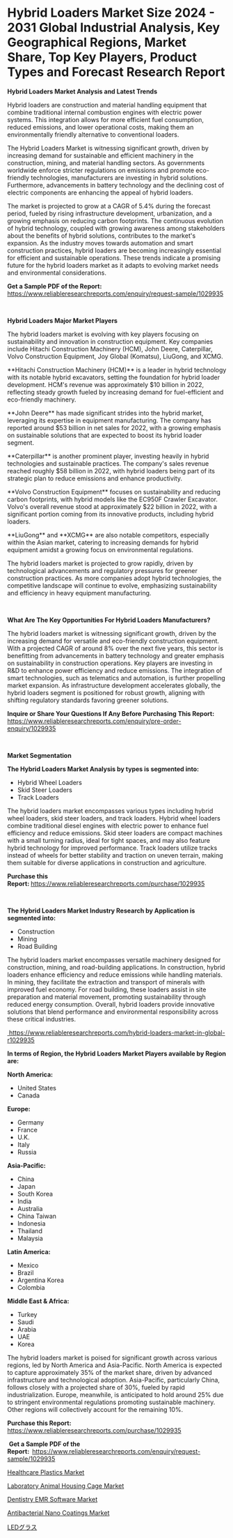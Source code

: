 <p><h1>Hybrid Loaders Market Size 2024 - 2031 Global Industrial Analysis, Key Geographical Regions, Market Share, Top Key Players, Product Types and Forecast Research Report</h1></p><p><strong>Hybrid Loaders Market Analysis and Latest Trends</strong></p>
<p><p>Hybrid loaders are construction and material handling equipment that combine traditional internal combustion engines with electric power systems. This integration allows for more efficient fuel consumption, reduced emissions, and lower operational costs, making them an environmentally friendly alternative to conventional loaders.</p><p>The Hybrid Loaders Market is witnessing significant growth, driven by increasing demand for sustainable and efficient machinery in the construction, mining, and material handling sectors. As governments worldwide enforce stricter regulations on emissions and promote eco-friendly technologies, manufacturers are investing in hybrid solutions. Furthermore, advancements in battery technology and the declining cost of electric components are enhancing the appeal of hybrid loaders.</p><p>The market is projected to grow at a CAGR of 5.4% during the forecast period, fueled by rising infrastructure development, urbanization, and a growing emphasis on reducing carbon footprints. The continuous evolution of hybrid technology, coupled with growing awareness among stakeholders about the benefits of hybrid solutions, contributes to the market's expansion. As the industry moves towards automation and smart construction practices, hybrid loaders are becoming increasingly essential for efficient and sustainable operations. These trends indicate a promising future for the hybrid loaders market as it adapts to evolving market needs and environmental considerations.</p></p>
<p><strong>Get a Sample PDF of the Report:&nbsp;</strong> <a href="https://www.reliableresearchreports.com/enquiry/request-sample/1029935">https://www.reliableresearchreports.com/enquiry/request-sample/1029935</a></p>
<p>&nbsp;</p>
<p><strong>Hybrid Loaders Major Market Players</strong></p>
<p><p>The hybrid loaders market is evolving with key players focusing on sustainability and innovation in construction equipment. Key companies include Hitachi Construction Machinery (HCM), John Deere, Caterpillar, Volvo Construction Equipment, Joy Global (Komatsu), LiuGong, and XCMG.</p><p>**Hitachi Construction Machinery (HCM)** is a leader in hybrid technology with its notable hybrid excavators, setting the foundation for hybrid loader development. HCM's revenue was approximately $10 billion in 2022, reflecting steady growth fueled by increasing demand for fuel-efficient and eco-friendly machinery.</p><p>**John Deere** has made significant strides into the hybrid market, leveraging its expertise in equipment manufacturing. The company has reported around $53 billion in net sales for 2022, with a growing emphasis on sustainable solutions that are expected to boost its hybrid loader segment.</p><p>**Caterpillar** is another prominent player, investing heavily in hybrid technologies and sustainable practices. The company's sales revenue reached roughly $58 billion in 2022, with hybrid loaders being part of its strategic plan to reduce emissions and enhance productivity.</p><p>**Volvo Construction Equipment** focuses on sustainability and reducing carbon footprints, with hybrid models like the EC950F Crawler Excavator. Volvo's overall revenue stood at approximately $22 billion in 2022, with a significant portion coming from its innovative products, including hybrid loaders.</p><p>**LiuGong** and **XCMG** are also notable competitors, especially within the Asian market, catering to increasing demands for hybrid equipment amidst a growing focus on environmental regulations.</p><p>The hybrid loaders market is projected to grow rapidly, driven by technological advancements and regulatory pressures for greener construction practices. As more companies adopt hybrid technologies, the competitive landscape will continue to evolve, emphasizing sustainability and efficiency in heavy equipment manufacturing.</p></p>
<p>&nbsp;</p>
<p><strong>What Are The Key Opportunities For Hybrid Loaders Manufacturers?</strong></p>
<p><p>The hybrid loaders market is witnessing significant growth, driven by the increasing demand for versatile and eco-friendly construction equipment. With a projected CAGR of around 8% over the next five years, this sector is benefitting from advancements in battery technology and greater emphasis on sustainability in construction operations. Key players are investing in R&D to enhance power efficiency and reduce emissions. The integration of smart technologies, such as telematics and automation, is further propelling market expansion. As infrastructure development accelerates globally, the hybrid loaders segment is positioned for robust growth, aligning with shifting regulatory standards favoring greener solutions.</p></p>
<p><strong>Inquire or Share Your Questions If Any Before Purchasing This Report:</strong> <a href="https://www.reliableresearchreports.com/enquiry/pre-order-enquiry/1029935">https://www.reliableresearchreports.com/enquiry/pre-order-enquiry/1029935</a></p>
<p>&nbsp;</p>
<p><strong>Market Segmentation</strong></p>
<p><strong>The Hybrid Loaders Market Analysis by types is segmented into:</strong></p>
<p><ul><li>Hybrid Wheel Loaders</li><li>Skid Steer Loaders</li><li>Track Loaders</li></ul></p>
<p><p>The hybrid loaders market encompasses various types including hybrid wheel loaders, skid steer loaders, and track loaders. Hybrid wheel loaders combine traditional diesel engines with electric power to enhance fuel efficiency and reduce emissions. Skid steer loaders are compact machines with a small turning radius, ideal for tight spaces, and may also feature hybrid technology for improved performance. Track loaders utilize tracks instead of wheels for better stability and traction on uneven terrain, making them suitable for diverse applications in construction and agriculture.</p></p>
<p><strong>Purchase this Report:&nbsp;</strong><a href="https://www.reliableresearchreports.com/purchase/1029935">https://www.reliableresearchreports.com/purchase/1029935</a></p>
<p>&nbsp;</p>
<p><strong>The Hybrid Loaders Market Industry Research by Application is segmented into:</strong></p>
<p><ul><li>Construction</li><li>Mining</li><li>Road Building</li></ul></p>
<p><p>The hybrid loaders market encompasses versatile machinery designed for construction, mining, and road-building applications. In construction, hybrid loaders enhance efficiency and reduce emissions while handling materials. In mining, they facilitate the extraction and transport of minerals with improved fuel economy. For road building, these loaders assist in site preparation and material movement, promoting sustainability through reduced energy consumption. Overall, hybrid loaders provide innovative solutions that blend performance and environmental responsibility across these critical industries.</p></p>
<p><a href="https://www.reliableresearchreports.com/hybrid-loaders-market-in-global-r1029935">&nbsp;https://www.reliableresearchreports.com/hybrid-loaders-market-in-global-r1029935</a></p>
<p><strong>In terms of Region, the Hybrid Loaders Market Players available by Region are:</strong></p>
<p>
    <p> <strong> North America: </strong>
        <ul>
            <li>United States</li>
            <li>Canada</li>
        </ul>
        </p> 
    <p> <strong> Europe: </strong>
        <ul>
            <li>Germany</li>
            <li>France</li>
            <li>U.K.</li>
            <li>Italy</li>
            <li>Russia</li>
        </ul>
        </p> 
    <p> <strong> Asia-Pacific: </strong>
        <ul>
            <li>China</li>
            <li>Japan</li>
            <li>South Korea</li>
            <li>India</li>
            <li>Australia</li>
            <li>China Taiwan</li>
            <li>Indonesia</li>
            <li>Thailand</li>
            <li>Malaysia</li>
        </ul>
        </p> 
    <p> <strong> Latin America: </strong>
        <ul>
            <li>Mexico</li>
            <li>Brazil</li>
            <li>Argentina Korea</li>
            <li>Colombia</li>
        </ul>
        </p> 
    <p> <strong> Middle East & Africa: </strong>
        <ul>
            <li>Turkey</li>
            <li>Saudi</li>
            <li>Arabia</li>
            <li>UAE</li>
            <li>Korea</li>
        </ul>
    </p>
    </p>
<p><p>The hybrid loaders market is poised for significant growth across various regions, led by North America and Asia-Pacific. North America is expected to capture approximately 35% of the market share, driven by advanced infrastructure and technological adoption. Asia-Pacific, particularly China, follows closely with a projected share of 30%, fueled by rapid industrialization. Europe, meanwhile, is anticipated to hold around 25% due to stringent environmental regulations promoting sustainable machinery. Other regions will collectively account for the remaining 10%.</p></p>
<p><strong>Purchase this Report: </strong><a href="https://www.reliableresearchreports.com/purchase/1029935">https://www.reliableresearchreports.com/purchase/1029935</a></p>
<p>&nbsp;<strong>Get a Sample PDF of the Report:&nbsp;&nbsp;</strong><a href="https://www.reliableresearchreports.com/enquiry/request-sample/1029935">https://www.reliableresearchreports.com/enquiry/request-sample/1029935</a></p>
<p><strong></strong></p>
<p><p><a href="https://www.linkedin.com/pulse/healthcare-plastics-market-research-report-exploring-wd7le?trackingId=Q%2FetwW2bS1iWVTnMa2pMUw%3D%3D">Healthcare Plastics Market</a></p><p><a href="https://github.com/BryceTownsendr/Market-Research-Report-List-6/blob/main/laboratory-animal-housing-cage-market.md">Laboratory Animal Housing Cage Market</a></p><p><a href="https://medium.com/@vrahul.reportprime/dentistry-emr-software-market-investigation-industry-evolution-and-forecast-till-2031-e8ba1ae114a1">Dentistry EMR Software Market</a></p><p><a href="https://issuu.com/reportprime-2/docs/antibacterial-nano-coatings-market-_95574ea06aba89">Antibacterial Nano Coatings Market</a></p><p><a href="https://medium.com/@gusbarrows/led%E3%82%AC%E3%83%A9%E3%82%B9%E3%81%AE%E5%B8%82%E5%A0%B4%E3%82%B7%E3%82%A7%E3%82%A2-%E3%82%B5%E3%82%A4%E3%82%BA-%E3%83%88%E3%83%AC%E3%83%B3%E3%83%89-%E7%94%A3%E6%A5%AD%E5%88%86%E6%9E%90%E3%83%AC%E3%83%9D%E3%83%BC%E3%83%88-%E5%BF%9C%E7%94%A8%E5%88%A5-%E5%AE%A4%E5%86%85%E8%A3%85%E9%A3%BE-%E5%B1%8B%E5%A4%96%E8%A3%85%E9%A3%BE-%E5%BA%83%E5%91%8A%E3%83%87%E3%82%B6%E3%82%A4%E3%83%B3-%E3%82%BF%E3%82%A4%E3%83%97%E5%88%A5-%E3%83%95%E3%83%A9%E3%83%83%E3%83%88led%E3%82%AC%E3%83%A9%E3%82%B9-%E6%9B%B2%E9%9D%A2led%E3%82%AC%E3%83%A9%E3%82%B9-%E3%81%8A%E3%82%88%E3%81%B32024%E5%B9%B4%E3%81%8B%E3%82%892031%E5%B9%B4%E3%81%AE%E4%BA%88%E6%B8%AC-ac8689f33a5f">LEDグラス</a></p></p>